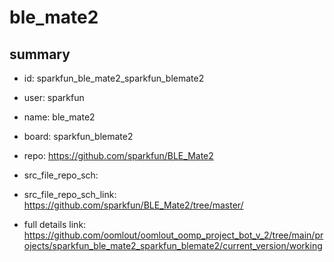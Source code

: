 # ble_mate2
 
## summary 
* id: sparkfun_ble_mate2_sparkfun_blemate2
* user: sparkfun
* name: ble_mate2
* board: sparkfun_blemate2
* repo: https://github.com/sparkfun/BLE_Mate2



* src_file_repo_sch: 
* src_file_repo_sch_link: https://github.com/sparkfun/BLE_Mate2/tree/master/
* full details link: https://github.com/oomlout/oomlout_oomp_project_bot_v_2/tree/main/projects/sparkfun_ble_mate2_sparkfun_blemate2/current_version/working  







